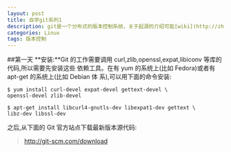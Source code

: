 ```yaml
---
layout: post
title: 自学git系列1
description: git是一个分布式的版本控制系统，关于起源的介绍可能[wiki](http://zh.wikipedia.org/zh/Git)上更详细
categories: Linux
tags: 版本控制
---
```

##第一天
**安装:**Git 的工作需要调用 curl,zlib,openssl,expat,libiconv 等库的代码,所以需要先安装这些
依赖工具。在有 yum 的系统上(比如 Fedora)或者有 apt-get 的系统上(比如 Debian 体
系),可以用下面的命令安装:

	$ yum install curl-devel expat-devel gettext-devel \
	openssl-devel zlib-devel

	$ apt-get install libcurl4-gnutls-dev libexpat1-dev gettext \
	libz-dev libssl-dev

之后,从下面的 Git 官方站点下载最新版本源代码:

>http://git-scm.com/download